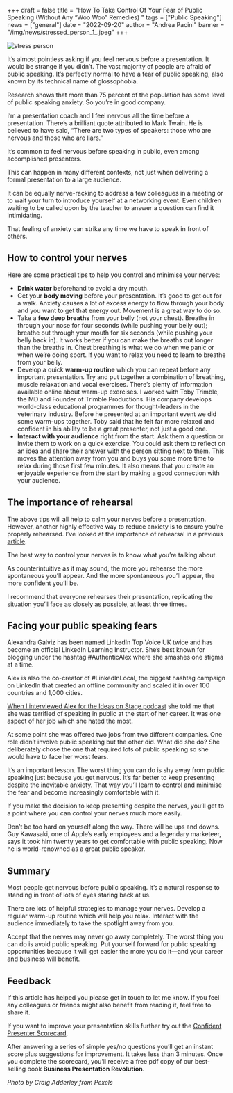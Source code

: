 +++
draft = false
title = "How To Take Control Of Your Fear of Public Speaking (Without Any “Woo Woo” Remedies) "
tags = ["Public Speaking"]
news = ["general"]
date = "2022-09-20"
author = "Andrea Pacini"
banner = "/img/news/stressed_person_1_.jpeg"
+++
<!--StartFragment-->

![stress person](/img/news/stressed_person_1_.jpeg)

It’s almost pointless asking if you feel nervous before a presentation. It would be strange if you didn’t. The vast majority of people are afraid of public speaking. It’s perfectly normal to have a fear of public speaking, also known by its technical name of glossophobia.

Research shows that more than 75 percent of the population has some level of public speaking anxiety. So you’re in good company.

I’m a presentation coach and I feel nervous all the time before a presentation. There’s a brilliant quote attributed to Mark Twain. He is believed to have said, “There are two types of speakers: those who are nervous and those who are liars.”

It’s common to feel nervous before speaking in public, even among accomplished presenters.

This can happen in many different contexts, not just when delivering a formal presentation to a large audience.

It can be equally nerve-racking to address a few colleagues in a meeting or to wait your turn to introduce yourself at a networking event. Even children waiting to be called upon by the teacher to answer a question can find it intimidating.

That feeling of anxiety can strike any time we have to speak in front of others.

## How to control your nerves

Here are some practical tips to help you control and minimise your nerves:

* **Drink water** beforehand to avoid a dry mouth.
* Get your **body moving** before your presentation. It’s good to get out for a walk. Anxiety causes a lot of excess energy to flow through your body and you want to get that energy out. Movement is a great way to do so. 
* Take a **few deep breaths** from your belly (not your chest). Breathe in through your nose for four seconds (while pushing your belly out); breathe out through your mouth for six seconds (while pushing your belly back in). It works better if you can make the breaths out longer than the breaths in. Chest breathing is what we do when we panic or when we’re doing sport. If you want to relax you need to learn to breathe from your belly. 
* Develop a quick **warm-up routine** which you can repeat before any important presentation. Try and put together a combination of breathing, muscle relaxation and vocal exercises. There’s plenty of information available online about warm-up exercises. I worked with Toby Trimble, the MD and Founder of Trimble Productions. His company develops world-class educational programmes for thought-leaders in the veterinary industry. Before he presented at an important event we did some warm-ups together. Toby said that he felt far more relaxed and confident in his ability to be a great presenter, not just a good one.
* **Interact with your audience** right from the start. Ask them a question or invite them to work on a quick exercise. You could ask them to reflect on an idea and share their answer with the person sitting next to them. This moves the attention away from you and buys you some more time to relax during those first few minutes. It also means that you create an enjoyable experience from the start by making a good connection with your audience.

## The importance of rehearsal

The above tips will all help to calm your nerves before a presentation. However, another highly effective way to reduce anxiety is to ensure you’re properly rehearsed. I’ve looked at the importance of rehearsal in a previous [article](https://www.ideasonstage.com/news/2022/09/13/2022-09-14-why_rehearsing_leads_to_more_confidence/).

The best way to control your nerves is to know what you’re talking about. 

As counterintuitive as it may sound, the more you rehearse the more spontaneous you’ll appear. And the more spontaneous you’ll appear, the more confident you’ll be. 

I recommend that everyone rehearses their presentation, replicating the situation you’ll face as closely as possible, at least three times.

## Facing your public speaking fears 

Alexandra Galviz has been named LinkedIn Top Voice UK twice and has become an official LinkedIn Learning Instructor. She’s best known for blogging under the hashtag #AuthenticAlex where she smashes one stigma at a time. 

Alex is also the co-creator of #LinkedInLocal, the biggest hashtag campaign on LinkedIn that created an offline community and scaled it in over 100 countries and 1,000 cities.

[When I interviewed Alex for the Ideas on Stage podcast](https://youtu.be/aliy6xwkck4) she told me that she was terrified of speaking in public at the start of her career. It was one aspect of her job which she hated the most.

At some point she was offered two jobs from two different companies. One role didn’t involve public speaking but the other did. What did she do? She deliberately chose the one that required lots of public speaking so she would have to face her worst fears.

It’s an important lesson. The worst thing you can do is shy away from public speaking just because you get nervous. It’s far better to keep presenting despite the inevitable anxiety. That way you’ll learn to control and minimise the fear and become increasingly comfortable with it.

If you make the decision to keep presenting despite the nerves, you’ll get to a point where you can control your nerves much more easily. 

Don’t be too hard on yourself along the way. There will be ups and downs. Guy Kawasaki, one of Apple’s early employees and a legendary marketeer, says it took him twenty years to get comfortable with public speaking. Now he is world-renowned as a great public speaker.

## Summary

Most people get nervous before public speaking. It’s a natural response to standing in front of lots of eyes staring back at us. 

There are lots of helpful strategies to manage your nerves. Develop a regular warm-up routine which will help you relax. Interact with the audience immediately to take the spotlight away from you.

Accept that the nerves may never go away completely. The worst thing you can do is avoid public speaking. Put yourself forward for public speaking opportunities because it will get easier the more you do it—and your career and business will benefit.

## F﻿eedback

If this article has helped you please get in touch to let me know. If you feel any colleagues or friends might also benefit from reading it, feel free to share it.

If you want to improve your presentation skills further try out the [Confident Presenter Scorecard](https://presentationscorecard.scoreapp.com/).

After answering a series of simple yes/no questions you’ll get an instant score plus suggestions for improvement. It takes less than 3 minutes. Once you complete the scorecard, you’ll receive a free pdf copy of our best-selling book **Business Presentation Revolution**.

*Photo by Craig Adderley from Pexels* 

<!--EndFragment-->